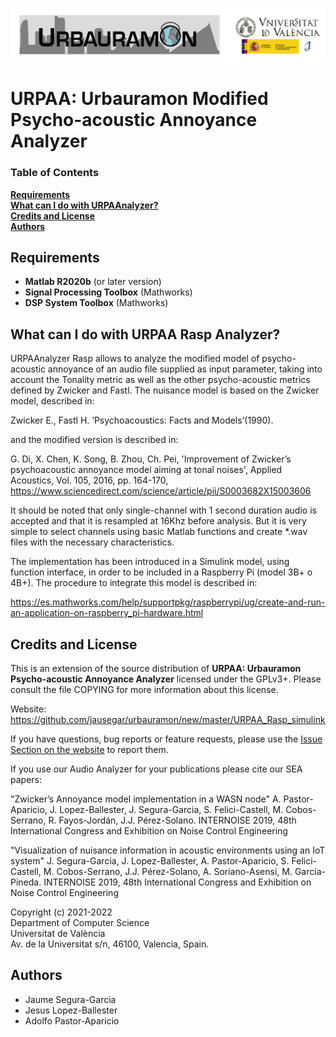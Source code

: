 ![Image](img/logo_urb_long.png)

URPAA: Urbauramon Modified Psycho-acoustic Annoyance Analyzer
=============================================

### Table of Contents

**[Requirements](#requirements)**  
**[What can I do with URPAAnalyzer?](#what-can-i-do-with-urpaanalyzer)**   
**[Credits and License](#credits-and-license)**    
**[Authors](#authors)**

Requirements
------------

* **Matlab R2020b** (or later version)
* **Signal Processing Toolbox** (Mathworks)
* **DSP System Toolbox** (Mathworks)


What can I do with URPAA Rasp Analyzer?
----------------------------------

URPAAnalyzer Rasp allows to analyze the modified model of psycho-acoustic annoyance of an audio file supplied as input parameter, taking into account the Tonality metric as well as the other psycho-acoustic metrics defined by Zwicker and Fastl. 
The nuisance model is based on the Zwicker model, described in:

Zwicker E., Fastl H. ‘Psychoacoustics: Facts and Models’(1990).

and the modified version is described in:

G. Di, X. Chen, K. Song, B. Zhou, Ch. Pei, 'Improvement of Zwicker’s psychoacoustic annoyance model aiming at tonal noises', Applied Acoustics, Vol. 105, 2016, pp. 164-170,
https://www.sciencedirect.com/science/article/pii/S0003682X15003606

It should be noted that only single-channel with 1 second duration audio is accepted and that it is resampled at 16Khz before analysis.
But it is very simple to select channels using basic Matlab functions and create *.wav files  with the necessary characteristics.

The implementation has been introduced in a Simulink model, using function interface, in order to be included in a Raspberry Pi (model 3B+ o 4B+). The procedure to integrate this model is described in:

https://es.mathworks.com/help/supportpkg/raspberrypi/ug/create-and-run-an-application-on-raspberry_pi-hardware.html

Credits and License
----------------------------------

This is an extension of the source distribution of **URPAA: Urbauramon Psycho-acoustic Annoyance Analyzer** licensed
under the GPLv3+. Please consult the file COPYING for more information about this license.

Website: https://github.com/jausegar/urbauramon/new/master/URPAA_Rasp_simulink

If you have questions, bug reports or feature requests, please use the [Issue
Section on the website](https://github.com/jausegar/urbauramon/issues) to report them. 

If you use our Audio Analyzer for your publications please cite our SEA papers:

"Zwicker’s Annoyance model implementation in a WASN node"
A. Pastor-Aparicio, J. Lopez-Ballester, J. Segura-Garcia, S. Felici-Castell, M. Cobos-Serrano, R. Fayos-Jordán, J.J. Pérez-Solano.
INTERNOISE 2019, 48th International Congress and Exhibition on Noise Control Engineering

"Visualization of nuisance information in acoustic environments using an IoT system"
J. Segura-Garcia, J. Lopez-Ballester, A. Pastor-Aparicio, S. Felici-Castell, M. Cobos-Serrano, J.J. Pérez-Solano, A. Soriano-Asensi, M. Garcia-Pineda.
INTERNOISE 2019, 48th International Congress and Exhibition on Noise Control Engineering


Copyright (c) 2021-2022   
Department of Computer Science    
Universitat de València  
Av. de la Universitat s/n, 46100, Valencia, Spain.  

Authors
------------
 
* Jaume Segura-Garcia
* Jesus Lopez-Ballester
* Adolfo Pastor-Aparicio

